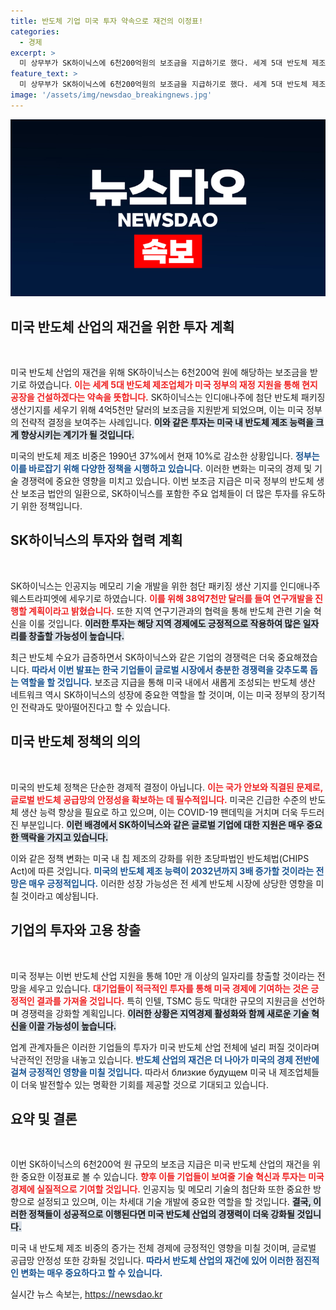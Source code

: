 ```yaml
---
title: 반도체 기업 미국 투자 약속으로 재건의 이정표!
categories:
  - 경제
excerpt: >
  미 상무부가 SK하이닉스에 6천200억원의 보조금을 지급하기로 했다. 세계 5대 반도체 제조업체가 미국 내 공장 건설을 약속하며, 반도체 산업 재건의 새로운 전환점을 맞았다.
feature_text: >
  미 상무부가 SK하이닉스에 6천200억원의 보조금을 지급하기로 했다. 세계 5대 반도체 제조업체가 미국 내 공장 건설을 약속하며, 반도체 산업 재건의 새로운 전환점을 맞았다.
image: '/assets/img/newsdao_breakingnews.jpg'
---
```


<p><img src="/assets/img/newsdao_breakingnews.jpg" alt="flaretime 속보" /></p>

<h2 data-ke-size="size26">미국 반도체 산업의 재건을 위한 투자 계획</h2>

<p data-ke-size="size16">&nbsp;</p>

<p>미국 반도체 산업의 재건을 위해 SK하이닉스는 6천200억 원에 해당하는 보조금을 받기로 하였습니다. <b><span style="color: #ee2323;">이는 세계 5대 반도체 제조업체가 미국 정부의 재정 지원을 통해 현지 공장을 건설하겠다는 약속을 뜻합니다.</span></b> SK하이닉스는 인디애나주에 첨단 반도체 패키징 생산기지를 세우기 위해 4억5천만 달러의 보조금을 지원받게 되었으며, 이는 미국 정부의 전략적 결정을 보여주는 사례입니다. <b><span style="background-color: #21538527;">이와 같은 투자는 미국 내 반도체 제조 능력을 크게 향상시키는 계기가 될 것입니다.</span></b> </p>

<p>미국의 반도체 제조 비중은 1990년 37%에서 현재 10%로 감소한 상황입니다. <b><span style="color: #1a5490;">정부는 이를 바로잡기 위해 다양한 정책을 시행하고 있습니다.</span></b> 이러한 변화는 미국의 경제 및 기술 경쟁력에 중요한 영향을 미치고 있습니다. 이번 보조금 지급은 미국 정부의 반도체 생산 보조금 법안의 일환으로, SK하이닉스를 포함한 주요 업체들이 더 많은 투자를 유도하기 위한 정책입니다.</p>

<h2 data-ke-size="size26">SK하이닉스의 투자와 협력 계획</h2>

<p data-ke-size="size16">&nbsp;</p>

<p>SK하이닉스는 인공지능 메모리 기술 개발을 위한 첨단 패키징 생산 기지를 인디애나주 웨스트라피엣에 세우기로 하였습니다. <b><span style="color: #ee2323;">이를 위해 38억7천만 달러를 들여 연구개발을 진행할 계획이라고 밝혔습니다.</span></b> 또한 지역 연구기관과의 협력을 통해 반도체 관련 기술 혁신을 이룰 것입니다. <b><span style="background-color: #21538527;">이러한 투자는 해당 지역 경제에도 긍정적으로 작용하여 많은 일자리를 창출할 가능성이 높습니다.</span></b></p>

<p>최근 반도체 수요가 급증하면서 SK하이닉스와 같은 기업의 경쟁력은 더욱 중요해졌습니다. <b><span style="color: #1a5490;">따라서 이번 발표는 한국 기업들이 글로벌 시장에서 충분한 경쟁력을 갖추도록 돕는 역할을 할 것입니다.</span></b> 보조금 지급을 통해 미국 내에서 새롭게 조성되는 반도체 생산 네트워크 역시 SK하이닉스의 성장에 중요한 역할을 할 것이며, 이는 미국 정부의 장기적인 전략과도 맞아떨어진다고 할 수 있습니다.</p>

<h2 data-ke-size="size26">미국 반도체 정책의 의의</h2>

<p data-ke-size="size16">&nbsp;</p>

<p>미국의 반도체 정책은 단순한 경제적 결정이 아닙니다. <b><span style="color: #ee2323;">이는 국가 안보와 직결된 문제로, 글로벌 반도체 공급망의 안정성을 확보하는 데 필수적입니다.</span></b> 미국은 긴급한 수준의 반도체 생산 능력 향상을 필요로 하고 있으며, 이는 COVID-19 팬데믹을 거치며 더욱 두드러진 부분입니다. <b><span style="background-color: #21538527;">이런 배경에서 SK하이닉스와 같은 글로벌 기업에 대한 지원은 매우 중요한 맥락을 가지고 있습니다.</span></b></p>

<p>이와 같은 정책 변화는 미국 내 칩 제조의 강화를 위한 초당파법인 반도체법(CHIPS Act)에 따른 것입니다. <b><span style="color: #1a5490;">미국의 반도체 제조 능력이 2032년까지 3배 증가할 것이라는 전망은 매우 긍정적입니다.</span></b> 이러한 성장 가능성은 전 세계 반도체 시장에 상당한 영향을 미칠 것이라고 예상됩니다.</p>

<h2 data-ke-size="size26">기업의 투자와 고용 창출</h2>

<p data-ke-size="size16">&nbsp;</p>

<p>미국 정부는 이번 반도체 산업 지원을 통해 10만 개 이상의 일자리를 창출할 것이라는 전망을 세우고 있습니다. <b><span style="color: #ee2323;">대기업들이 적극적인 투자를 통해 미국 경제에 기여하는 것은 긍정적인 결과를 가져올 것입니다.</span></b> 특히 인텔, TSMC 등도 막대한 규모의 지원금을 선언하며 경쟁력을 강화할 계획입니다. <b><span style="background-color: #21538527;">이러한 상황은 지역경제 활성화와 함께 새로운 기술 혁신을 이끌 가능성이 높습니다.</span></b></p>

<p>업계 관계자들은 이러한 기업들의 투자가 미국 반도체 산업 전체에 널리 퍼질 것이라며 낙관적인 전망을 내놓고 있습니다. <b><span style="color: #1a5490;">반도체 산업의 재건은 더 나아가 미국의 경제 전반에 걸쳐 긍정적인 영향을 미칠 것입니다.</span></b> 따라서 близкие будущем 미국 내 제조업체들이 더욱 발전할수 있는 명확한 기회를 제공할 것으로 기대되고 있습니다.</p>

<h2 data-ke-size="size26">요약 및 결론</h2>

<p data-ke-size="size16">&nbsp;</p>

<p>이번 SK하이닉스의 6천200억 원 규모의 보조금 지급은 미국 반도체 산업의 재건을 위한 중요한 이정표로 볼 수 있습니다. <b><span style="color: #ee2323;">향후 이들 기업들이 보여줄 기술 혁신과 투자는 미국 경제에 실질적으로 기여할 것입니다.</span></b> 인공지능 및 메모리 기술의 첨단화 또한 중요한 방향으로 설정되고 있으며, 이는 차세대 기술 개발에 중요한 역할을 할 것입니다. <b><span style="background-color: #21538527;">결국, 이러한 정책들이 성공적으로 이행된다면 미국 반도체 산업의 경쟁력이 더욱 강화될 것입니다.</span></b> </p>

<p>미국 내 반도체 제조 비중의 증가는 전체 경제에 긍정적인 영향을 미칠 것이며, 글로벌 공급망 안정성 또한 강화될 것입니다. <b><span style="color: #1a5490;">따라서 반도체 산업의 재건에 있어 이러한 점진적인 변화는 매우 중요하다고 할 수 있습니다.</span></b></p>
실시간 뉴스 속보는, <a href="https://newsdao.kr" rel="dofollow">https://newsdao.kr</a>



